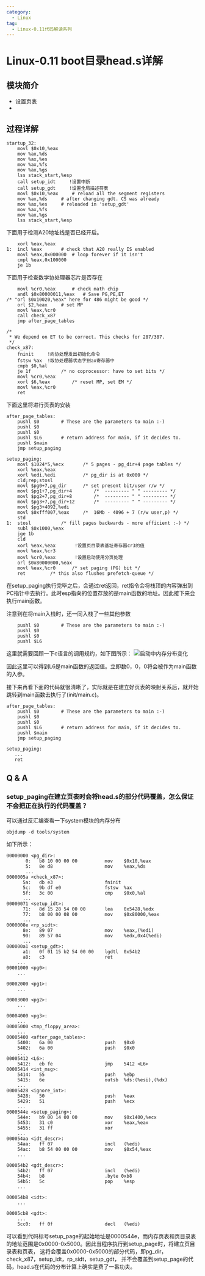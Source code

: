 ```yaml
---
category:
  - Linux
tag:
  - Linux-0.11代码解读系列
---
```


# Linux-0.11 boot目录head.s详解


## 模块简介

- 设置页表
- 
## 过程详解


```x86asm
startup_32:
	movl $0x10,%eax
	mov %ax,%ds
	mov %ax,%es
	mov %ax,%fs
	mov %ax,%gs
	lss stack_start,%esp
	call setup_idt     !设置中断
	call setup_gdt     !设置全局描述符表
	movl $0x10,%eax		# reload all the segment registers
	mov %ax,%ds		# after changing gdt. CS was already
	mov %ax,%es		# reloaded in 'setup_gdt'
	mov %ax,%fs
	mov %ax,%gs
	lss stack_start,%esp
```

下面用于检测A20地址线是否已经开启。
```x86asm
	xorl %eax,%eax
1:	incl %eax		# check that A20 really IS enabled
	movl %eax,0x000000	# loop forever if it isn't
	cmpl %eax,0x100000
	je 1b
```


下面用于检查数学协处理器芯片是否存在
```x86asm
	movl %cr0,%eax		# check math chip
	andl $0x80000011,%eax	# Save PG,PE,ET
/* "orl $0x10020,%eax" here for 486 might be good */
	orl $2,%eax		# set MP
	movl %eax,%cr0
	call check_x87
	jmp after_page_tables

/*
 * We depend on ET to be correct. This checks for 287/387.
 */
check_x87:
	fninit     !向协处理发出初始化命令
	fstsw %ax  !取协处理器状态字到ax寄存器中
	cmpb $0,%al
	je 1f			/* no coprocessor: have to set bits */
	movl %cr0,%eax
	xorl $6,%eax		/* reset MP, set EM */
	movl %eax,%cr0
	ret
```


下面这里将进行页表的安装
```x86asm
after_page_tables:
	pushl $0		# These are the parameters to main :-)
	pushl $0
	pushl $0
	pushl $L6		# return address for main, if it decides to.
	pushl $main
	jmp setup_paging

setup_paging:
	movl $1024*5,%ecx		/* 5 pages - pg_dir+4 page tables */
	xorl %eax,%eax
	xorl %edi,%edi			/* pg_dir is at 0x000 */
	cld;rep;stosl
	movl $pg0+7,pg_dir		/* set present bit/user r/w */
	movl $pg1+7,pg_dir+4		/*  --------- " " --------- */
	movl $pg2+7,pg_dir+8		/*  --------- " " --------- */
	movl $pg3+7,pg_dir+12		/*  --------- " " --------- */
	movl $pg3+4092,%edi
	movl $0xfff007,%eax		/*  16Mb - 4096 + 7 (r/w user,p) */
	std
1:	stosl			/* fill pages backwards - more efficient :-) */
	subl $0x1000,%eax
	jge 1b
	cld
	xorl %eax,%eax		 !设置页目录表基址寄存器cr3的值
	movl %eax,%cr3		
	movl %cr0,%eax       !设置启动使用分页处理
	orl $0x80000000,%eax
	movl %eax,%cr0		/* set paging (PG) bit */
	ret			/* this also flushes prefetch-queue */
```


在setup_paging执行完毕之后，会通过ret返回，ret指令会将栈顶的内容弹出到PC指针中去执行。此时esp指向的位置存放的是main函数的地址。因此接下来会执行main函数。

注意到在将main入栈时，还一同入栈了一些其他参数
```x86asm
	pushl $0		# These are the parameters to main :-)
	pushl $0
	pushl $0
	pushl $L6
```
这里就需要回顾一下c语言的调用规约，如下图所示：
![启动中内存分布变化](https://github.com/zgjsxx/static-img-repo/raw/main/blog/Linux/kernel/Linux-0.11/Linux-0.11-boot/head_caller_stack.png)

因此这里可以得到L6是main函数的返回值。立即数0，0，0将会被作为main函数的入参。


接下来再看下面的代码就很清晰了，实际就是在建立好页表的映射关系后，就开始跳转到main函数去执行了(init/main.c)。
```x86asm
after_page_tables:
	pushl $0		# These are the parameters to main :-)
	pushl $0
	pushl $0
	pushl $L6		# return address for main, if it decides to.
	pushl $main
	jmp setup_paging

setup_paging:
   ...
   ret
```


## Q & A

### setup_paging在建立页表时会将head.s的部分代码覆盖，怎么保证不会把正在执行的代码覆盖？
可以通过反汇编查看一下system模块的内存分布
```shell
objdump -d tools/system
```

如下所示：
```
00000000 <pg_dir>:
       0:	b8 10 00 00 00       	mov    $0x10,%eax
       5:	8e d8                	mov    %eax,%ds
	   ...
0000005a <check_x87>:
      5a:	db e3                	fninit 
      5c:	9b df e0             	fstsw  %ax
      5f:	3c 00                	cmp    $0x0,%al
	  ...
00000071 <setup_idt>:
      71:	8d 15 28 54 00 00    	lea    0x5428,%edx
      77:	b8 00 00 08 00       	mov    $0x80000,%eax
	  ...
0000008e <rp_sidt>:
      8e:	89 07                	mov    %eax,(%edi)
      90:	89 57 04             	mov    %edx,0x4(%edi)
	  ...
000000a1 <setup_gdt>:
      a1:	0f 01 15 b2 54 00 00 	lgdtl  0x54b2
      a8:	c3                   	ret    
	...
00001000 <pg0>:
	...

00002000 <pg1>:
	...

00003000 <pg2>:
	...

00004000 <pg3>:
	...
00005000 <tmp_floppy_area>:
	...
00005400 <after_page_tables>:
    5400:	6a 00                	push   $0x0
    5402:	6a 00                	push   $0x0
	...
00005412 <L6>:
    5412:	eb fe                	jmp    5412 <L6>
00005414 <int_msg>:
    5414:	55                   	push   %ebp
    5415:	6e                   	outsb  %ds:(%esi),(%dx)
	...
00005428 <ignore_int>:
    5428:	50                   	push   %eax
    5429:	51                   	push   %ecx
	...
0000544e <setup_paging>:
    544e:	b9 00 14 00 00       	mov    $0x1400,%ecx
    5453:	31 c0                	xor    %eax,%eax
    5455:	31 ff                	xor  
	...
000054aa <idt_descr>:
    54aa:	ff 07                	incl   (%edi)
    54ac:	b8 54 00 00 00       	mov    $0x54,%eax
	...

000054b2 <gdt_descr>:
    54b2:	ff 07                	incl   (%edi)
    54b4:	b8                   	.byte 0xb8
    54b5:	5c                   	pop    %esp
	...

000054b8 <idt>:
	...

00005cb8 <gdt>:
	...
    5cc0:	ff 0f                	decl   (%edi)
```

可以看到代码标号setup_page的起始地址是0000544e，而内存页表和页目录表的地址范围是0x0000-0x5000。因此当程序执行到setup_page时，将建立页目录表和页表， 这将会覆盖0x0000-0x5000的部分代码，即pg_dir，check_x87，setup_idt，rp_sidt，setup_gdt， 并不会覆盖到setup_page的代码，head.s在代码的分布计算上确实是费了一番功夫。